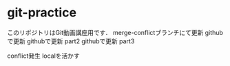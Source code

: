 # git-practice
このリポジトリはGit動画講座用です．
merge-conflictブランチにて更新
githubで更新
githubで更新 part2
githubで更新 part3

conflict発生 localを活かす

